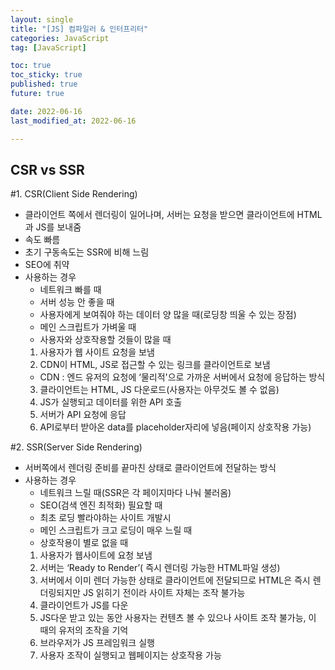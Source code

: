 ```yaml
---
layout: single
title: "[JS] 컴파일러 & 인터프리터"
categories: JavaScript
tag: [JavaScript]

toc: true
toc_sticky: true
published: true
future: true

date: 2022-06-16
last_modified_at: 2022-06-16

---
```


## CSR vs SSR

#1. CSR(Client Side Rendering)  

- 클라이언트 쪽에서 렌더링이 일어나며, 서버는 요청을 받으면 클라이언트에 HTML과 JS를 보내줌
- 속도 빠름
- 초기 구동속도는 SSR에 비해 느림
- SEO에 취약
- 사용하는 경우
  - 네트워크 빠를 때
  - 서버 성능 안 좋을 때
  - 사용자에게 보여줘야 하는 데이터 양 많을 때(로딩창 띄울 수 있는 장점)
  - 메인 스크립트가 가벼울 때
  - 사용자와 상호작용할 것들이 많을 때
  1. 사용자가 웹 사이트 요청을 보냄
  2. CDN이 HTML, JS로 접근할 수 있는 링크를 클라이언트로 보냄
    - CDN : 엔드 유저의 요청에 ‘물리적'으로 가까운 서버에서 요청에 응답하는 방식
  3. 클라이언트는 HTML, JS 다운로드(사용자는 아무것도 볼 수 없음)
  4. JS가 실행되고 데이터를 위한 API 호출
  5. 서버가 API 요청에 응답
  6. API로부터 받아온 data를 placeholder자리에 넣음(페이지 상호작용 가능)  
    
    
#2. SSR(Server Side Rendering)  

- 서버쪽에서 렌더링 준비를 끝마친 상태로 클라이언트에 전달하는 방식
- 사용하는 경우
  - 네트워크 느릴 때(SSR은 각 페이지마다 나눠 불러옴)
  - SEO(검색 엔진 최적화) 필요할 때
  - 최초 로딩 빨라야하는 사이트 개발시
  - 메인 스크립트가 크고 로딩이 매우 느릴 때
  - 상호작용이 별로 없을 때
  1. 사용자가 웹사이트에 요청 보냄
  2. 서버는 ‘Ready to Render’( 즉시 렌더링 가능한 HTML파일 생성)
  3. 서버에서 이미 렌더 가능한 상태로 클라이언트에 전달되므로 HTML은 즉시 렌더링되지만 JS 읽히기 전이라 사이트 자체는 조작 불가능
  4. 클라이언트가 JS를 다운
  5. JS다운 받고 있는 동안 사용자는 컨텐츠 볼 수 있으나 사이트 조작 불가능, 이 때의 유저의 조작을 기억
  6. 브라우저가 JS 프레임워크 실행
  7. 사용자 조작이 실행되고 웹페이지는 상호작용 가능  

